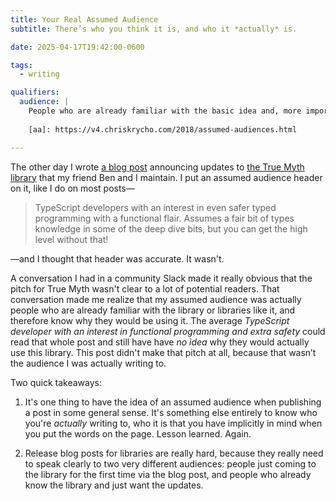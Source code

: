 ```yaml
---
title: Your Real Assumed Audience
subtitle: There’s who you think it is, and who it *actually* is.

date: 2025-04-17T19:42:00-0600

tags:
  - writing

qualifiers:
  audience: |
    People who are already familiar with the basic idea and, more importantly, the *point*, of my [assumed audience][aa] headers.
    
    [aa]: https://v4.chriskrycho.com/2018/assumed-audiences.html

---
```


The other day I wrote [a blog post][post] announcing updates to [the True Myth library][tm] that my friend Ben and I maintain. I put an assumed audience header on it, like I do on most posts—

[post]: https://v5.chriskrycho.com/elsewhere/true-myth-releases-8.6-9.0-and-a-new-docs-site/
[tm]: https://true-myth.js.org

> TypeScript developers with an interest in even safer typed programming with a functional flair. Assumes a fair bit of types knowledge in some of the deep dive bits, but you can get the high level without that!

—and I thought that header was accurate. It wasn't.

A conversation I had in a community Slack made it really obvious that the pitch for True Myth wasn't clear to a lot of potential readers. That conversation made me realize that my assumed audience was actually people who are already familiar with the library or libraries like it, and therefore know why they would be using it. The average *TypeScript developer with an interest in functional programming and extra safety* could read that whole post and still have have *no idea* why they would actually use this library. This post didn't make that pitch at all, because that wasn’t the audience I was actually writing to.

Two quick takeaways:

1. It's one thing to have the idea of an assumed audience when publishing a post in some general sense. It's something else entirely to know who you're *actually* writing to, who it is that you have implicitly in mind when you put the words on the page. Lesson learned. Again.

2. Release blog posts for libraries are really hard, because they really need to speak clearly to two very different audiences: people just coming to the library for the first time via the blog post, and people who already know the library and just want the updates.
